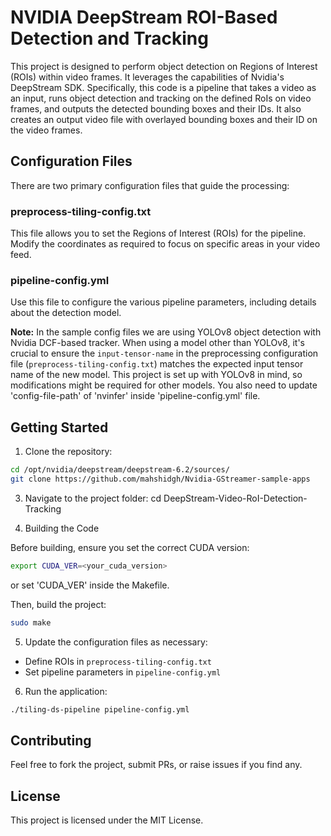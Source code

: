 # NVIDIA DeepStream ROI-Based Detection and Tracking

This project is designed to perform object detection on Regions of Interest (ROIs) within video frames. It leverages the capabilities of Nvidia's DeepStream SDK. Specifically, this code is a pipeline that takes a video as an input, runs object detection and tracking on the defined RoIs on video frames, and outputs the detected bounding boxes and their IDs. It also creates an output video file with overlayed bounding boxes and their ID on the video frames.

## Configuration Files

There are two primary configuration files that guide the processing:

### preprocess-tiling-config.txt

This file allows you to set the Regions of Interest (ROIs) for the pipeline. Modify the coordinates as required to focus on specific areas in your video feed.

### pipeline-config.yml

Use this file to configure the various pipeline parameters, including details about the detection model.

**Note:** In the sample config files we are using YOLOv8 object detection with Nvidia DCF-based tracker. When using a model other than YOLOv8, it's crucial to ensure the `input-tensor-name` in the preprocessing configuration file (`preprocess-tiling-config.txt`) matches the expected input tensor name of the new model. This project is set up with YOLOv8 in mind, so modifications might be required for other models. You also need to update 'config-file-path' of 'nvinfer' inside 'pipeline-config.yml' file.

## Getting Started

1. Clone the repository:
```bash
cd /opt/nvidia/deepstream/deepstream-6.2/sources/
git clone https://github.com/mahshidgh/Nvidia-GStreamer-sample-apps
```
3. Navigate to the project folder:
cd DeepStream-Video-RoI-Detection-Tracking

4. Building the Code

Before building, ensure you set the correct CUDA version:

```bash
export CUDA_VER=<your_cuda_version>
```
or set 'CUDA_VER' inside the Makefile.

Then, build the project:
```bash
sudo make
```

5. Update the configuration files as necessary:
- Define ROIs in `preprocess-tiling-config.txt`
- Set pipeline parameters in `pipeline-config.yml`

6. Run the application:
```bash
./tiling-ds-pipeline pipeline-config.yml
```

## Contributing

Feel free to fork the project, submit PRs, or raise issues if you find any.

## License

This project is licensed under the MIT License.


